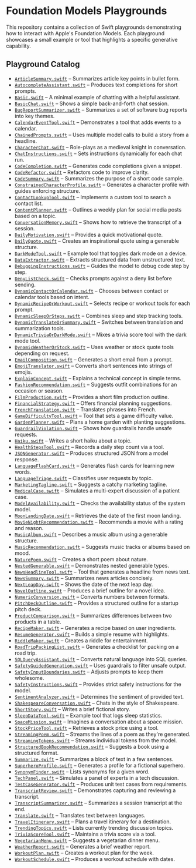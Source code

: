# Foundation Models Playgrounds

This repository contains a collection of Swift playgrounds demonstrating how to interact with Apple's Foundation Models. Each playground showcases a small example or tool that highlights a specific generative capability.

## Playground Catalog

- [`ArticleSummary.swift`](Foundation-Models-Playgrounds/Playgrounds/ArticleSummary.swift) – Summarizes article key points in bullet form.
- [`AutocompleteAssistant.swift`](Foundation-Models-Playgrounds/Playgrounds/AutocompleteAssistant.swift) – Produces text completions for short prompts.
- [`Basic.swift`](Foundation-Models-Playgrounds/Playgrounds/Basic.swift) – A minimal example of chatting with a helpful assistant.
- [`BasicChat.swift`](Foundation-Models-Playgrounds/Playgrounds/BasicChat.swift) – Shows a simple back-and-forth chat session.
- [`BugReportSummarizer.swift`](Foundation-Models-Playgrounds/Playgrounds/BugReportSummarizer.swift) – Summarizes a set of software bug reports into key themes.
- [`CalendarEventTool.swift`](Foundation-Models-Playgrounds/Playgrounds/CalendarEventTool.swift) – Demonstrates a tool that adds events to a calendar.
- [`ChainedPrompts.swift`](Foundation-Models-Playgrounds/Playgrounds/ChainedPrompts.swift) – Uses multiple model calls to build a story from a headline.
- [`CharacterChat.swift`](Foundation-Models-Playgrounds/Playgrounds/CharacterChat.swift) – Role-plays as a medieval knight in conversation.
- [`ChatInstructions.swift`](Foundation-Models-Playgrounds/Playgrounds/ChatInstructions.swift) – Sets instructions dynamically for each chat run.
- [`CodeCompletion.swift`](Foundation-Models-Playgrounds/Playgrounds/CodeCompletion.swift) – Generates code completions given a snippet.
- [`CodeRefactor.swift`](Foundation-Models-Playgrounds/Playgrounds/CodeRefactor.swift) – Refactors code to improve clarity.
- [`CodeSummary.swift`](Foundation-Models-Playgrounds/Playgrounds/CodeSummary.swift) – Summarizes the purpose of a short code sample.
- [`ConstrainedCharacterProfile.swift`](Foundation-Models-Playgrounds/Playgrounds/ConstrainedCharacterProfile.swift) – Generates a character profile with guides enforcing structure.
- [`ContactLookupTool.swift`](Foundation-Models-Playgrounds/Playgrounds/ContactLookupTool.swift) – Implements a custom tool to search a contact list.
- [`ContentPlanner.swift`](Foundation-Models-Playgrounds/Playgrounds/ContentPlanner.swift) – Outlines a weekly plan for social media posts based on a topic.
- [`ConversationMemory.swift`](Foundation-Models-Playgrounds/Playgrounds/ConversationMemory.swift) – Shows how to retrieve the transcript of a session.
- [`DailyMotivation.swift`](Foundation-Models-Playgrounds/Playgrounds/DailyMotivation.swift) – Provides a quick motivational quote.
- [`DailyQuote.swift`](Foundation-Models-Playgrounds/Playgrounds/DailyQuote.swift) – Creates an inspirational quote using a generable structure.
- [`DarkModeTool.swift`](Foundation-Models-Playgrounds/Playgrounds/DarkModeTool.swift) – Example tool that toggles dark mode on a device.
- [`DataExtractor.swift`](Foundation-Models-Playgrounds/Playgrounds/DataExtractor.swift) – Extracts structured data from unstructured text.
- [`DebuggingInstructions.swift`](Foundation-Models-Playgrounds/Playgrounds/DebuggingInstructions.swift) – Guides the model to debug code step by step.
- [`DenyListCheck.swift`](Foundation-Models-Playgrounds/Playgrounds/DenyListCheck.swift) – Checks prompts against a deny list before sending.
- [`DynamicContactOrCalendar.swift`](Foundation-Models-Playgrounds/Playgrounds/DynamicContactOrCalendar.swift) – Chooses between contact or calendar tools based on intent.
- [`DynamicRecipeOrWorkout.swift`](Foundation-Models-Playgrounds/Playgrounds/DynamicRecipeOrWorkout.swift) – Selects recipe or workout tools for each prompt.
- [`DynamicSleepOrSteps.swift`](Foundation-Models-Playgrounds/Playgrounds/DynamicSleepOrSteps.swift) – Combines sleep and step tracking tools.
- [`DynamicTranslateOrSummary.swift`](Foundation-Models-Playgrounds/Playgrounds/DynamicTranslateOrSummary.swift) – Switches between translation and summarization tools.
- [`DynamicTriviaOrDarkMode.swift`](Foundation-Models-Playgrounds/Playgrounds/DynamicTriviaOrDarkMode.swift) – Mixes a trivia score tool with the dark mode tool.
- [`DynamicWeatherOrStock.swift`](Foundation-Models-Playgrounds/Playgrounds/DynamicWeatherOrStock.swift) – Uses weather or stock quote tools depending on request.
- [`EmailComposition.swift`](Foundation-Models-Playgrounds/Playgrounds/EmailComposition.swift) – Generates a short email from a prompt.
- [`EmojiTranslator.swift`](Foundation-Models-Playgrounds/Playgrounds/EmojiTranslator.swift) – Converts short sentences into strings of emojis.
- [`ExplainConcept.swift`](Foundation-Models-Playgrounds/Playgrounds/ExplainConcept.swift) – Explains a technical concept in simple terms.
- [`FashionRecommendation.swift`](Foundation-Models-Playgrounds/Playgrounds/FashionRecommendation.swift) – Suggests outfit combinations for an occasion or season.
- [`FilmProduction.swift`](Foundation-Models-Playgrounds/Playgrounds/FilmProduction.swift) – Provides a short film production outline.
- [`FinancialStrategy.swift`](Foundation-Models-Playgrounds/Playgrounds/FinancialStrategy.swift) – Offers financial planning suggestions.
- [`FrenchTranslation.swift`](Foundation-Models-Playgrounds/Playgrounds/FrenchTranslation.swift) – Translates phrases into French.
- [`GameDifficultyTool.swift`](Foundation-Models-Playgrounds/Playgrounds/GameDifficultyTool.swift) – Tool that sets a game difficulty value.
- [`GardenPlanner.swift`](Foundation-Models-Playgrounds/Playgrounds/GardenPlanner.swift) – Plans a home garden with planting suggestions.
- [`GuardrailViolation.swift`](Foundation-Models-Playgrounds/Playgrounds/GuardrailViolation.swift) – Shows how guardrails handle unsafe requests.
- [`Haiku.swift`](Foundation-Models-Playgrounds/Playgrounds/Haiku.swift) – Writes a short haiku about a topic.
- [`HealthStepsTool.swift`](Foundation-Models-Playgrounds/Playgrounds/HealthStepsTool.swift) – Records a daily step count via a tool.
- [`JSONGenerator.swift`](Foundation-Models-Playgrounds/Playgrounds/JSONGenerator.swift) – Produces structured JSON from a model response.
- [`LanguageFlashCard.swift`](Foundation-Models-Playgrounds/Playgrounds/LanguageFlashCard.swift) – Generates flash cards for learning new words.
- [`LanguageTriage.swift`](Foundation-Models-Playgrounds/Playgrounds/LanguageTriage.swift) – Classifies user requests by topic.
- [`MarketingTagline.swift`](Foundation-Models-Playgrounds/Playgrounds/MarketingTagline.swift) – Suggests a catchy marketing tagline.
- [`MedicalCase.swift`](Foundation-Models-Playgrounds/Playgrounds/MedicalCase.swift) – Simulates a multi-expert discussion of a patient case.
- [`ModelAvailability.swift`](Foundation-Models-Playgrounds/Playgrounds/ModelAvailability.swift) – Checks the availability status of the system model.
- [`MoonLandingDate.swift`](Foundation-Models-Playgrounds/Playgrounds/MoonLandingDate.swift) – Retrieves the date of the first moon landing.
- [`MovieNightRecommendation.swift`](Foundation-Models-Playgrounds/Playgrounds/MovieNightRecommendation.swift) – Recommends a movie with a rating and reason.
- [`MusicAlbum.swift`](Foundation-Models-Playgrounds/Playgrounds/MusicAlbum.swift) – Describes a music album using a generable structure.
- [`MusicRecommendation.swift`](Foundation-Models-Playgrounds/Playgrounds/MusicRecommendation.swift) – Suggests music tracks or albums based on mood.
- [`NaturePoem.swift`](Foundation-Models-Playgrounds/Playgrounds/NaturePoem.swift) – Creates a short poem about nature.
- [`NestedGenerable.swift`](Foundation-Models-Playgrounds/Playgrounds/NestedGenerable.swift) – Demonstrates nested generable types.
- [`NewsHeadlineTool.swift`](Foundation-Models-Playgrounds/Playgrounds/NewsHeadlineTool.swift) – Tool that generates a headline from news text.
- [`NewsSummary.swift`](Foundation-Models-Playgrounds/Playgrounds/NewsSummary.swift) – Summarizes news articles concisely.
- [`NextLeapDay.swift`](Foundation-Models-Playgrounds/Playgrounds/NextLeapDay.swift) – Shows the date of the next leap day.
- [`NovelOutline.swift`](Foundation-Models-Playgrounds/Playgrounds/NovelOutline.swift) – Produces a brief outline for a novel idea.
- [`NumericConversion.swift`](Foundation-Models-Playgrounds/Playgrounds/NumericConversion.swift) – Converts numbers between formats.
- [`PitchDeckOutline.swift`](Foundation-Models-Playgrounds/Playgrounds/PitchDeckOutline.swift) – Provides a structured outline for a startup pitch deck.
- [`ProductComparison.swift`](Foundation-Models-Playgrounds/Playgrounds/ProductComparison.swift) – Summarizes differences between two products in a table.
- [`RecipeMaker.swift`](Foundation-Models-Playgrounds/Playgrounds/RecipeMaker.swift) – Generates a recipe based on user ingredients.
- [`ResumeGenerator.swift`](Foundation-Models-Playgrounds/Playgrounds/ResumeGenerator.swift) – Builds a simple resume with highlights.
- [`RiddleMaker.swift`](Foundation-Models-Playgrounds/Playgrounds/RiddleMaker.swift) – Creates a riddle for entertainment.
- [`RoadTripPackingList.swift`](Foundation-Models-Playgrounds/Playgrounds/RoadTripPackingList.swift) – Generates a checklist for packing on a road trip.
- [`SQLQueryAssistant.swift`](Foundation-Models-Playgrounds/Playgrounds/SQLQueryAssistant.swift) – Converts natural language into SQL queries.
- [`SafetyGuidedGeneration.swift`](Foundation-Models-Playgrounds/Playgrounds/SafetyGuidedGeneration.swift) – Uses guardrails to filter unsafe output.
- [`SafetyInputBoundaries.swift`](Foundation-Models-Playgrounds/Playgrounds/SafetyInputBoundaries.swift) – Adjusts prompts to keep them wholesome.
- [`SafetyInstructions.swift`](Foundation-Models-Playgrounds/Playgrounds/SafetyInstructions.swift) – Provides strict safety instructions for the model.
- [`SentimentAnalyzer.swift`](Foundation-Models-Playgrounds/Playgrounds/SentimentAnalyzer.swift) – Determines the sentiment of provided text.
- [`ShakespeareConversation.swift`](Foundation-Models-Playgrounds/Playgrounds/ShakespeareConversation.swift) – Chats in the style of Shakespeare.
- [`ShortStory.swift`](Foundation-Models-Playgrounds/Playgrounds/ShortStory.swift) – Writes a brief fictional story.
- [`SleepDataTool.swift`](Foundation-Models-Playgrounds/Playgrounds/SleepDataTool.swift) – Example tool that logs sleep statistics.
- [`SpaceMission.swift`](Foundation-Models-Playgrounds/Playgrounds/SpaceMission.swift) – Imagines a conversation about a space mission.
- [`StockPriceTool.swift`](Foundation-Models-Playgrounds/Playgrounds/StockPriceTool.swift) – Retrieves a stock price using a tool.
- [`StreamingPoem.swift`](Foundation-Models-Playgrounds/Playgrounds/StreamingPoem.swift) – Streams the lines of a poem as they're generated.
- [`StreamingTokens.swift`](Foundation-Models-Playgrounds/Playgrounds/StreamingTokens.swift) – Streams individual tokens from the model.
- [`StructuredBookRecommendation.swift`](Foundation-Models-Playgrounds/Playgrounds/StructuredBookRecommendation.swift) – Suggests a book using a structured format.
- [`Summarize.swift`](Foundation-Models-Playgrounds/Playgrounds/Summarize.swift) – Summarizes a block of text in a few sentences.
- [`SuperheroProfile.swift`](Foundation-Models-Playgrounds/Playgrounds/SuperheroProfile.swift) – Generates a profile for a fictional superhero.
- [`SynonymFinder.swift`](Foundation-Models-Playgrounds/Playgrounds/SynonymFinder.swift) – Lists synonyms for a given word.
- [`TechPanel.swift`](Foundation-Models-Playgrounds/Playgrounds/TechPanel.swift) – Simulates a panel of experts in a tech discussion.
- [`TestCaseGenerator.swift`](Foundation-Models-Playgrounds/Playgrounds/TestCaseGenerator.swift) – Produces unit test cases from requirements.
- [`TranscriptReview.swift`](Foundation-Models-Playgrounds/Playgrounds/TranscriptReview.swift) – Demonstrates capturing and reviewing a transcript.
- [`TranscriptSummarizer.swift`](Foundation-Models-Playgrounds/Playgrounds/TranscriptSummarizer.swift) – Summarizes a session transcript at the end.
- [`Translate.swift`](Foundation-Models-Playgrounds/Playgrounds/Translate.swift) – Translates text between languages.
- [`TravelItinerary.swift`](Foundation-Models-Playgrounds/Playgrounds/TravelItinerary.swift) – Plans a travel itinerary for a destination.
- [`TrendingTopics.swift`](Foundation-Models-Playgrounds/Playgrounds/TrendingTopics.swift) – Lists currently trending discussion topics.
- [`TriviaScoreTool.swift`](Foundation-Models-Playgrounds/Playgrounds/TriviaScoreTool.swift) – Maintains a trivia score via a tool.
- [`VegetarianMenu.swift`](Foundation-Models-Playgrounds/Playgrounds/VegetarianMenu.swift) – Suggests a vegetarian dinner menu.
- [`WeatherReport.swift`](Foundation-Models-Playgrounds/Playgrounds/WeatherReport.swift) – Generates a brief weather report.
- [`WorkoutPlan.swift`](Foundation-Models-Playgrounds/Playgrounds/WorkoutPlan.swift) – Creates a workout plan for the week.
- [`WorkoutSchedule.swift`](Foundation-Models-Playgrounds/Playgrounds/WorkoutSchedule.swift) – Produces a workout schedule with dates.
